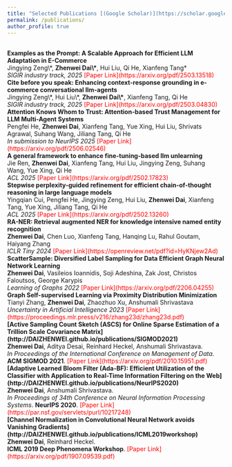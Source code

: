 ```yaml
---
title: "Selected Publications [(Google Scholar)](https://scholar.google.com/citations?hl=en&user=f73pQXsAAAAJ&view_op=list_works&sortby=pubdate)"
permalink: /publications/
author_profile: true
---
```


<br>
<b>Examples as the Prompt: A Scalable Approach for Efficient LLM Adaptation in E-Commerce</b> 
<br> 
Jingying Zeng\*, <b>Zhenwei Dai\*</b>, Hui Liu, Qi He, Xianfeng Tang* <br> 
<i>SIGIR industry track, 2025</i>
<span style="color:red"> [Paper Link](https://arxiv.org/pdf/2503.13518)</span>


<br>
<b>Cite before you speak: Enhancing context-response grounding in e-commerce conversational llm-agents</b> 
<br> 
Jingying Zeng\*, Hui Liu\*, <b>Zhenwei Dai\*</b>, Xianfeng Tang, Qi He
<br>
<i>SIGIR industry track, 2025</i>
<span style="color:red"> [Paper Link](https://arxiv.org/pdf/2503.04830)</span>


<br>
<b>Attention Knows Whom to Trust: Attention-based Trust Management for LLM Multi-Agent Systems </b>
<br>
Pengfei He, <b>Zhenwei Dai</b>, Xianfeng Tang, Yue Xing, Hui Liu, Shrivats Agrawal, Suhang Wang, Jiliang Tang, Qi He
<br>
<i>In submission to NeurIPS 2025</i>
<span style="color:red"> [Paper Link](https://arxiv.org/pdf/2506.02546)</span>


<br>
<b>A general framework to enhance fine-tuning-based llm unlearning </b>
<br>
Jie Ren, <b>Zhenwei Dai</b>, Xianfeng Tang, Hui Liu, Jingying Zeng, Suhang Wang, Yue Xing, Qi He
<br>
<i>ACL 2025</i>
<span style="color:red"> [Paper Link](https://arxiv.org/pdf/2502.17823)</span>


<br>
<b>Stepwise perplexity-guided refinement for efficient chain-of-thought reasoning in large language models</b>
<br>
Yingqian Cui, Pengfei He, Jingying Zeng, Hui Liu, <b>Zhenwei Dai</b>, Xianfeng Tang, Yue Xing, Jiliang Tang, Qi He
<br>
<i>ACL 2025</i>
<span style="color:red"> [Paper Link](https://arxiv.org/pdf/2502.13260)</span>




<br>
<b>
RA-NER: Retrieval augmented NER for knowledge intensive named entity recognition
</b>
<br>
<b>Zhenwei Dai</b>, Chen Luo, Xianfeng Tang, Hanqing Lu, Rahul Goutam, Haiyang Zhang
<br>
<i>ICLR Tiny 2024</i>
<span style="color:red"> [Paper Link](https://openreview.net/pdf?id=HyKNjew2Ad)</span>


<br>
<b>ScatterSample: Diversified Label Sampling for Data Efficient Graph Neural Network Learning</b>
<br>
<b>Zhenwei Dai</b>, Vasileios Ioannidis, Soji Adeshina, Zak Jost, Christos Faloutsos, George Karypis
<br>
<i>Learning of Graphs 2022</i>
<span style="color:red"> [Paper Link](https://arxiv.org/pdf/2206.04255)</span>


<br>
<b>Graph Self-supervised Learning via Proximity Distribution Minimization</b>
<br>
Tianyi Zhang, <b>Zhenwei Dai</b>, Zhaozhuo Xu, Anshumali Shrivastava
<br>
<i>Uncertainty in Artificial Intelligence 2023</i>
<span style="color:red"> [Paper Link](https://proceedings.mlr.press/v216/zhang23d/zhang23d.pdf)</span>



<br>
<b>[Active Sampling Count Sketch (ASCS) for Online Sparse Estimation of a Trillion Scale Covariance Matrix](http://DAIZHENWEI.github.io/publications/SIGMOD2021)</b> <br> 
<b>Zhenwei Dai</b>,  Aditya Desai, Reinhard Heckel, Anshumali Shrivastava. <br> 
<i>In Proceedings of the International Conference on Management of Data</i>. <b>ACM SIGMOD 2021</b>.  <span style="color:red"> [Paper Link](https://arxiv.org/pdf/2010.15951.pdf)</span>

<br>
<b>[Adaptive Learned Bloom Filter (Ada-BF): Efficient Utilization of the Classifier with Application to Real-Time Information Filtering on the Web](http://DAIZHENWEI.github.io/publications/NeurIPS2020)</b> <br> 
<b>Zhenwei Dai</b>, Anshumali Shrivastava. <br> 
<i>In Proceedings of 34th Conference on Neural Information Processing Systems</i>. <b>NeurIPS 2020</b>.  <span style="color:red"> [Paper Link](https://par.nsf.gov/servlets/purl/10217248)</span>

<br>
<b>[Channel Normalization in Convolutional Neural Network avoids Vanishing Gradients](http://DAIZHENWEI.github.io/publications/ICML2019workshop)</b> <br> 
<b>Zhenwei Dai</b>, Reinhard Heckel. <br> 
<b>ICML 2019 Deep Phenomena Workshop</b>.  <span style="color:red">[Paper Link](https://arxiv.org/pdf/1907.09539.pdf)</span>